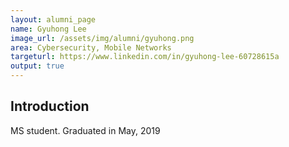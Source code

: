 ```yaml
---
layout: alumni_page
name: Gyuhong Lee
image_url: /assets/img/alumni/gyuhong.png
area: Cybersecurity, Mobile Networks
targeturl: https://www.linkedin.com/in/gyuhong-lee-60728615a
output: true
---
```


## Introduction

MS student. Graduated in May, 2019


